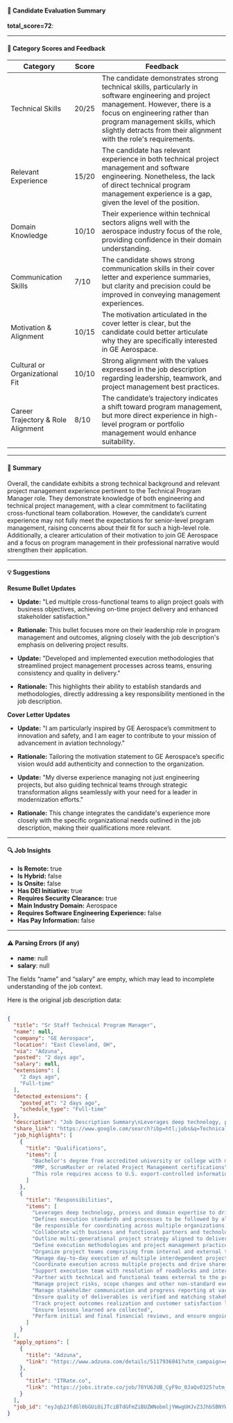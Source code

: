 #### 📄 Candidate Evaluation Summary

**total_score=72**:  

---

#### 🎯 Category Scores and Feedback

| Category                        | Score         | Feedback |
|----------------------------------|--------------|----------|
| Technical Skills                 | 20/25        | The candidate demonstrates strong technical skills, particularly in software engineering and project management. However, there is a focus on engineering rather than program management skills, which slightly detracts from their alignment with the role's requirements. |
| Relevant Experience              | 15/20        | The candidate has relevant experience in both technical project management and software engineering. Nonetheless, the lack of direct technical program management experience is a gap, given the level of the position. |
| Domain Knowledge                 | 10/10        | Their experience within technical sectors aligns well with the aerospace industry focus of the role, providing confidence in their domain understanding. |
| Communication Skills             | 7/10         | The candidate shows strong communication skills in their cover letter and experience summaries, but clarity and precision could be improved in conveying management experiences. |
| Motivation & Alignment           | 10/15        | The motivation articulated in the cover letter is clear, but the candidate could better articulate why they are specifically interested in GE Aerospace. |
| Cultural or Organizational Fit   | 10/10        | Strong alignment with the values expressed in the job description regarding leadership, teamwork, and project management best practices. |
| Career Trajectory & Role Alignment | 8/10        | The candidate’s trajectory indicates a shift toward program management, but more direct experience in high-level program or portfolio management would enhance suitability. |

---

#### 🧾 Summary

Overall, the candidate exhibits a strong technical background and relevant project management experience pertinent to the Technical Program Manager role. They demonstrate knowledge of both engineering and technical project management, with a clear commitment to facilitating cross-functional team collaboration. However, the candidate’s current experience may not fully meet the expectations for senior-level program management, raising concerns about their fit for such a high-level role. Additionally, a clearer articulation of their motivation to join GE Aerospace and a focus on program management in their professional narrative would strengthen their application.

---

#### 💡 Suggestions

**Resume Bullet Updates**  
- **Update:** "Led multiple cross-functional teams to align project goals with business objectives, achieving on-time project delivery and enhanced stakeholder satisfaction."  
- **Rationale:** This bullet focuses more on their leadership role in program management and outcomes, aligning closely with the job description's emphasis on delivering project results.

- **Update:** "Developed and implemented execution methodologies that streamlined project management processes across teams, ensuring consistency and quality in delivery."  
- **Rationale:** This highlights their ability to establish standards and methodologies, directly addressing a key responsibility mentioned in the job description.

**Cover Letter Updates**  
- **Update:** "I am particularly inspired by GE Aerospace’s commitment to innovation and safety, and I am eager to contribute to your mission of advancement in aviation technology."  
- **Rationale:** Tailoring the motivation statement to GE Aerospace’s specific vision would add authenticity and connection to the organization.

- **Update:** "My diverse experience managing not just engineering projects, but also guiding technical teams through strategic transformation aligns seamlessly with your need for a leader in modernization efforts."  
- **Rationale:** This change integrates the candidate's experience more closely with the specific organizational needs outlined in the job description, making their qualifications more relevant.

---

#### 🔍 Job Insights

- **Is Remote:** true  
- **Is Hybrid:** false  
- **Is Onsite:** false  
- **Has DEI Initiative:** true  
- **Requires Security Clearance:** true  
- **Main Industry Domain:** Aerospace  
- **Requires Software Engineering Experience:** false  
- **Has Pay Information:** false  

---

#### ⚠️ Parsing Errors (if any)

- **name**: null  
- **salary**: null  

The fields “name” and “salary” are empty, which may lead to incomplete understanding of the job context.

Here is the original job description data:

```json

{
  "title": "Sr Staff Technical Program Manager",
  "name": null,
  "company": "GE Aerospace",
  "location": "East Cleveland, OH",
  "via": "Adzuna",
  "posted": "2 days ago",
  "salary": null,
  "extensions": [
    "2 days ago",
    "Full-time"
  ],
  "detected_extensions": {
    "posted_at": "2 days ago",
    "schedule_type": "Full-time"
  },
  "description": "Job Description Summary\nLeverages deep technology, process and domain expertise to drive execution across multiple interdependent projects within a program; ensures outcomes delivery on time, within scope and budget and of desired quality. Defines execution standards and processes to be followed by all project managers within the program or department.\nJob Description\nRoles and Responsibilities\nIn this role, you will:\n- Be responsible for coordinating across multiple organizations related to transformation and modernization efforts for the business\n- Collaborate with business and functional partners and technology leadership in defining functionality and specifying requirements\n- Outline multi-generational project strategy aligned to deliver on the expected outcomes\n- Define execution methodologies and project management practices to be followed by all projects within the program\n- Organize project teams comprising from internal and external technical and functional experts based on budget, scope and timeline\n- Manage day-to-day execution of multiple interdependent projects by working directly with global technical teams\n- Coordinate execution across multiple projects and drive shared approach and outcomes tracking\n- Support execution team with resolution of roadblocks and interdependencies. Partner with technical and functional teams external to the project to ensure their tasks are completed as required\n- Manage project risks, scope changes and other non-standard events throughout the life of the project\n- Manage stakeholder communication and progress reporting at various levels of the organization including leadership and executives\n- Ensure quality of deliverables is verified and matching stakeholder expectations\n- Track project outcomes realization and customer satisfaction levels through established metrics against service level. Ensure lessons learned are collected\n- Perform initial and final financial reviews, and ensure ongoing budget tracking\nEducation Qualification\nBachelor's degree from accredited university or college with minimum of 5* years of professional experience OR Associates degree with minimum of 8 years of professional experience OR High School Diploma with minimum of *10 years of professional experience\nDesired Characteristics\n- Proven experience using project management methodologies to deliver business value and drive significant change across an organization\n- Experience managing budgets including budget and spend\n- Strong understanding and knowledge of various project and portfolio management methodologies with track record of implementing shared standards for large organizations\n- Strong leadership skills with ability to influence outcomes and organize teams to attain shared goals\n- Excellent influencing, interpersonal and communications skills (both written and verbal) with all levels of an organization\n- Self-starter - requires minimal direction to accomplish goals\n- Strong track record of understanding and interest in current and emerging technologies demonstrated through training, job experience and / or industry activities\ndingly\n- PMP, ScrumMaster or related Project Management certifications\nThis role requires access to U.S. export-controlled information. Therefore, for applicants who are not asylees, refugees, lawful permanent residents or U.S. Citizens (i.e., not a protected individual under the Immigration and Naturalization Act, 8 U.S.C. 1324b(a)(3), otherwise known as a U.S. Person), final offers will be contingent on the ability to obtain authorization for access to U.S. export-controlled information from the U.S. Government.\nAdditional Information\nGE Aerospace offers a great work environment, professional development, challenging careers, and competitive compensation. GE Aerospace is an Equal Opportunity Employer (https://www.eeoc.gov/sites/default/files/2022-10/22-088\\EEOC\\KnowYourRights\\10\\20.pdf) . Employment decisions are made without regard to race, color, religion, national or ethnic origin, sex, sexual orientation, gender identity or expression, age, disability, protected veteran status or other characteristics protected by law.\nGE Aerospace will only employ those who are legally authorized to work in the United States for this opening. Any offer of employment is conditioned upon the successful completion of a drug screen (as applicable).\nRelocation Assistance Provided: No\n#LI-Remote - This is a remote position\nGE Aerospace is an Equal Opportunity Employer. Employment decisions are made without regard to race, color, religion, national or ethnic origin, sex, sexual orientation, gender identity or expression, age, disability, protected veteran status or other characteristics protected by law.",
  "share_link": "https://www.google.com/search?ibp=htl;jobs&q=Technical+Program+Manager&htidocid=cvEFNVdiVZmj2QbXAAAAAA%3D%3D&hl=en-US&shndl=37&shmd=H4sIAAAAAAAA_xXEsQrCMBAAUFz7CU6Ho2gjgoM6iZSKIAp1L9d4TSrpXcgF6cf4seIbXvGdFfsmQZOx7-FJ1vNgMcAjiUs4wg0ZHSVYw1U6UMJkPQhDLeICzY8-56gHY1RD6TRjHmxpZTTC1Mlk3tLpv1Y9JooBM7Xb3WYqI7vloq7gREk0oiUYGCrUDOdAHwrIrxXcLz8CaXxGnwAAAA&shmds=v1_AQbUm959fMBTTUeFsqh-LU_qNRpdHVD7hbgPrRkIT7d0yN16xg&source=sh/x/job/li/m1/1#fpstate=tldetail&htivrt=jobs&htiq=Technical+Program+Manager&htidocid=cvEFNVdiVZmj2QbXAAAAAA%3D%3D",
  "job_highlights": [
    {
      "title": "Qualifications",
      "items": [
        "Bachelor's degree from accredited university or college with minimum of 5* years of professional experience OR Associates degree with minimum of 8 years of professional experience OR High School Diploma with minimum of *10 years of professional experience",
        "PMP, ScrumMaster or related Project Management certifications",
        "This role requires access to U.S. export-controlled information"
      ]
    },
    {
      "title": "Responsibilities",
      "items": [
        "Leverages deep technology, process and domain expertise to drive execution across multiple interdependent projects within a program; ensures outcomes delivery on time, within scope and budget and of desired quality",
        "Defines execution standards and processes to be followed by all project managers within the program or department",
        "Be responsible for coordinating across multiple organizations related to transformation and modernization efforts for the business",
        "Collaborate with business and functional partners and technology leadership in defining functionality and specifying requirements",
        "Outline multi-generational project strategy aligned to deliver on the expected outcomes",
        "Define execution methodologies and project management practices to be followed by all projects within the program",
        "Organize project teams comprising from internal and external technical and functional experts based on budget, scope and timeline",
        "Manage day-to-day execution of multiple interdependent projects by working directly with global technical teams",
        "Coordinate execution across multiple projects and drive shared approach and outcomes tracking",
        "Support execution team with resolution of roadblocks and interdependencies",
        "Partner with technical and functional teams external to the project to ensure their tasks are completed as required",
        "Manage project risks, scope changes and other non-standard events throughout the life of the project",
        "Manage stakeholder communication and progress reporting at various levels of the organization including leadership and executives",
        "Ensure quality of deliverables is verified and matching stakeholder expectations",
        "Track project outcomes realization and customer satisfaction levels through established metrics against service level",
        "Ensure lessons learned are collected",
        "Perform initial and final financial reviews, and ensure ongoing budget tracking"
      ]
    }
  ],
  "apply_options": [
    {
      "title": "Adzuna",
      "link": "https://www.adzuna.com/details/5117936041?utm_campaign=google_jobs_apply&utm_source=google_jobs_apply&utm_medium=organic"
    },
    {
      "title": "ITRate.co",
      "link": "https://jobs.itrate.co/job/78YU6JUB_CyF9o_0JaQv0325?utm_campaign=google_jobs_apply&utm_source=google_jobs_apply&utm_medium=organic"
    }
  ],
  "job_id": "eyJqb2JfdGl0bGUiOiJTciBTdGFmZiBUZWNobmljYWwgUHJvZ3JhbSBNYW5hZ2VyIiwiY29tcGFueV9uYW1lIjoiR0UgQWVyb3NwYWNlIiwiYWRkcmVzc19jaXR5IjoiRWFzdCBDbGV2ZWxhbmQsIE9IIiwiaHRpZG9jaWQiOiJjdkVGTlZkaVZabWoyUWJYQUFBQUFBPT0iLCJ1dWxlIjoidytDQUlRSUNJTlZXNXBkR1ZrSUZOMFlYUmxjdyJ9"
}